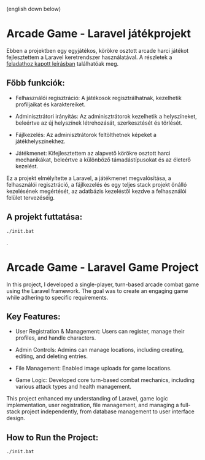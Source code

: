 (english down below)

# Arcade Game - Laravel játékprojekt

Ebben a projektben egy egyjátékos, körökre osztott arcade harci játékot fejlesztettem a Laravel keretrendszer használatával. A részletek a [feladathoz kapott leírásban](https://gist.github.com/anonymus1928/17aa4ce2b5ab9b215e5e99e405f497e8) találhatóak meg.

## Főbb funkciók:

- Felhasználói regisztráció: A játékosok regisztrálhatnak, kezelhetik profiljaikat és karaktereiket.
  
- Adminisztrátori irányítás: Az adminisztrátorok kezelhetik a helyszíneket, beleértve az új helyszínek létrehozását, szerkesztését és törlését.

- Fájlkezelés: Az adminisztrátorok feltölthetnek képeket a játékhelyszínekhez.
  
- Játékmenet: Kifejlesztettem az alapvető körökre osztott harci mechanikákat, beleértve a különböző támadástípusokat és az életerő kezelést.

Ez a projekt elmélyítette a Laravel, a játékmenet megvalósítása, a felhasználói regisztráció, a fájlkezelés és egy teljes stack projekt önálló kezelésének megértését, az adatbázis kezeléstől kezdve a felhasználói felület tervezéséig.

## A projekt futtatása:
```
./init.bat
```

.

# Arcade Game - Laravel Game Project

In this project, I developed a single-player, turn-based arcade combat game using the Laravel framework. The goal was to create an engaging game while adhering to specific requirements.

## Key Features:

- User Registration & Management: Users can register, manage their profiles, and handle characters.

- Admin Controls: Admins can manage locations, including creating, editing, and deleting entries.

- File Management: Enabled image uploads for game locations.

- Game Logic: Developed core turn-based combat mechanics, including various attack types and health management.

This project enhanced my understanding of Laravel, game logic implementation, user registration, file management, and managing a full-stack project independently, from database management to user interface design.

## How to Run the Project:
```
./init.bat
```
